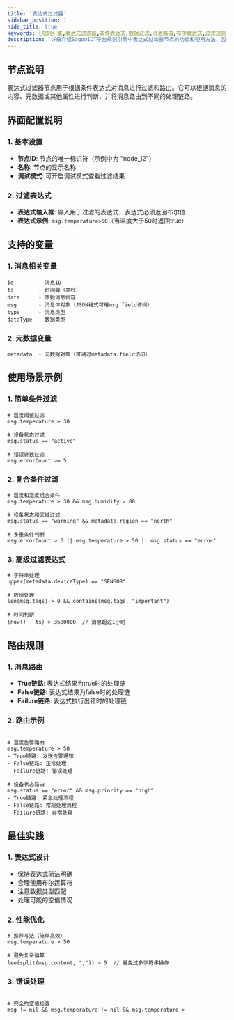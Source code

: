 ```yaml
---
title: '表达式过滤器'
sidebar_position: 1
hide_title: true
keywords: [规则引擎,表达式过滤器,条件表达式,数据过滤,消息路由,布尔表达式,过滤规则,条件判断,数据处理,逻辑过滤]
description: '详细介绍SagooIOT平台规则引擎中表达式过滤器节点的功能和使用方法，包括条件表达式编写、变量使用、路由规则、最佳实践等内容，帮助用户实现灵活的条件过滤和消息路由。'
---
```



## 节点说明

表达式过滤器节点用于根据条件表达式对消息进行过滤和路由。它可以根据消息的内容、元数据或其他属性进行判断，并将消息路由到不同的处理链路。

## 界面配置说明

### 1. 基本设置

- **节点ID**: 节点的唯一标识符（示例中为 "node_12"）
- **名称**: 节点的显示名称
- **调试模式**: 可开启调试模式查看过滤结果

### 2. 过滤表达式

- **表达式输入框**: 输入用于过滤的表达式，表达式必须返回布尔值
- **表达式示例**: `msg.temperature>50`（当温度大于50时返回true）

## 支持的变量

### 1. 消息相关变量

```
id        - 消息ID
ts        - 时间戳（毫秒）
data      - 原始消息内容
msg       - 消息体对象（JSON格式可用msg.field访问）
type      - 消息类型
dataType  - 数据类型
```

### 2. 元数据变量

```
metadata  - 元数据对象（可通过metadata.field访问）
```

## 使用场景示例

### 1. 简单条件过滤

```
# 温度阈值过滤
msg.temperature > 30

# 设备状态过滤
msg.status == "active"

# 错误计数过滤
msg.errorCount >= 5
```

### 2. 复合条件过滤

```
# 温度和湿度组合条件
msg.temperature > 30 && msg.humidity > 80

# 设备状态和区域过滤
msg.status == "warning" && metadata.region == "north"

# 多重条件判断
msg.errorCount > 3 || msg.temperature > 50 || msg.status == "error"
```

### 3. 高级过滤表达式

```
# 字符串处理
upper(metadata.deviceType) == "SENSOR"

# 数组处理
len(msg.tags) > 0 && contains(msg.tags, "important")

# 时间判断
(now() - ts) > 3600000  // 消息超过1小时
```

## 路由规则

### 1. 消息路由

- **True链路**: 表达式结果为true时的处理链
- **False链路**: 表达式结果为false时的处理链
- **Failure链路**: 表达式执行出错时的处理链

### 2. 路由示例

```

# 温度告警路由
msg.temperature > 50
- True链路: 发送告警通知
- False链路: 正常处理
- Failure链路: 错误处理

# 设备状态路由
msg.status == "error" && msg.priority == "high"
- True链路: 紧急处理流程
- False链路: 常规处理流程
- Failure链路: 异常处理
```

## 最佳实践

### 1. 表达式设计

- 保持表达式简洁明确
- 合理使用布尔运算符
- 注意数据类型匹配
- 处理可能的空值情况

### 2. 性能优化

```
# 推荐写法（简单高效）
msg.temperature > 50

# 避免复杂运算
len(split(msg.content, ",")) > 5  // 避免过多字符串操作
```

### 3. 错误处理

```

# 安全的空值检查
msg != nil && msg.temperature != nil && msg.temperature > 
